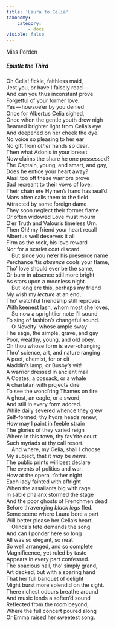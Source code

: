 ```yaml
---
title: 'Laura to Celia'
taxonomy:
    category:
        - docs
visible: false
---
```


<div class="author">Miss Porden</div>

##### Epistle the Third  

Oh Celia! fickle, faithless maid,  
Jest you, or have I falsely read —   
And can you thus inconstant prove  
Forgetful of your former love.  
Yes — howsoe’er by you denied  
Once for Albertus Celia sighed,  
Once when the gentle youth drew nigh  
Beamed brighter light from Celia’s eye  
And deepened on her cheek the dye.  
No voice so pleasing to her ear  
No gift from *other* hands so dear.  
Then what Adonis in your breast  
Now claims the share he one possessed?  
The Captain, young, and smart, and gay,  
Does he entice your heart away?  
Alas! too oft these warriors prove  
Sad recreant to their vows of love,  
Their chain ere Hymen’s hand has seal’d  
Mars often calls them to the field  
Attracted by some foreign dame  
They soon neglect their former flame  
Or often widowed Love must mourn  
O’er Truth and Valour’s timeless Urn.  
Then Oh! my friend your heart recall  
Albertus well deserves it all  
Firm as the rock, his love reward  
Nor for a scarlet coat discard.  
&emsp;But since you ne’er his presence name  
Perchance ’tis *absence* cools your flame,  
Tho’ love should ever be the same,  
Or burn in absence still more bright  
As stars upon a moonless night.  
&emsp;But long ere this, perhaps my friend  
My wish my *lecture* at an end,  
Tho’ watchful friendship still reproves  
With keenest lash, whom most she loves,  
&emsp;So now a sprightlier note I’ll sound  
To sing of fashion’s changeful sound.  
&emsp;O Novelty! whose ample sway  
The sage, the simple, grave, and gay  
Poor, wealthy, young, and old obey.  
Oh thou whose form is ever-changing  
Thro’ science, art, and nature ranging  
A poet, chemist, for or cit  
Aladdin’s lamp, or Busby’s wit!  
A warrior dressed in ancient mail  
A Coates, a cossack, or a whale  
A charlatan with projects dire  
To see the wond’ring Thames on fire  
A ghost, an eagle, or a sword,  
And still in every form adored.  
While daily severed whence they grew  
Self-formed, thy hydra heads renew,  
How may I paint in feeble strain  
The glories of they varied reign  
Where in this town, thy fav’rite court  
Such myriads at thy call resort.  
&emsp;And where, my Celia, shall I choose  
My subject, that it *may* be *news*.  
The public prints will best declare  
The events of politics and war.  
How at the opera, t’other night  
Each lady fainted with affright  
When the assailants big with rage  
In sable phalanx stormed the stage  
And the poor ghosts of Frenchmen dead  
Before th’avenging *black legs* fled.  
Some scene where Laura bore a part  
Will better please her Celia’s heart.  
&emsp;Olinda’s fête demands the song  
And can I ponder here so long  
All was so elegant, so neat  
So well arranged, and so complete  
Magnificence, yet ruled by taste  
Appears in every part confessed.  
The spacious hall, tho’ simply grand,  
Art decked, but with a sparing hand  
That her full banquet of delight  
Might burst more splendid on the sight.  
There richest odours breathe around  
And music lends a soften’d sound  
Reflected from the room beyond,  
Where the full concert poured along  
Or Emma raised her sweetest song.